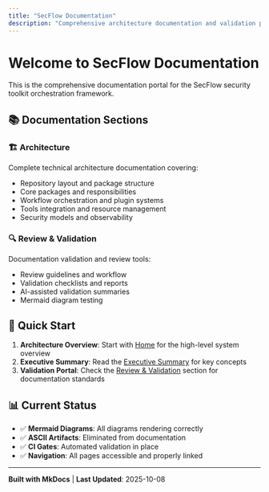 ```yaml
---
title: "SecFlow Documentation"
description: "Comprehensive architecture documentation and validation portal"
---
```


# Welcome to SecFlow Documentation

This is the comprehensive documentation portal for the SecFlow security toolkit orchestration framework.

## 📚 Documentation Sections

### 🏗️ Architecture
Complete technical architecture documentation covering:
- Repository layout and package structure
- Core packages and responsibilities
- Workflow orchestration and plugin systems
- Tools integration and resource management
- Security models and observability

### 🔍 Review & Validation
Documentation validation and review tools:
- Review guidelines and workflow
- Validation checklists and reports
- AI-assisted validation summaries
- Mermaid diagram testing

## 🚀 Quick Start

1. **Architecture Overview**: Start with [Home](architecture/00-index.md) for the high-level system overview
2. **Executive Summary**: Read the [Executive Summary](architecture/01-title-and-executive-summary.md) for key concepts
3. **Validation Portal**: Check the [Review & Validation](review/REVIEW_GUIDELINES.md) section for documentation standards

## 📊 Current Status

- ✅ **Mermaid Diagrams**: All diagrams rendering correctly
- ✅ **ASCII Artifacts**: Eliminated from documentation
- ✅ **CI Gates**: Automated validation in place
- ✅ **Navigation**: All pages accessible and properly linked

---

**Built with MkDocs** | **Last Updated**: 2025-10-08
